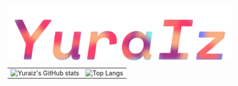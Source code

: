 ![YuraIz](./YuraIz.svg)

<table>
  <tr>
    <td>
      <picture>
        <source 
          srcset="https://github-readme-stats.vercel.app/api?username=YuraIz&theme=github_dark&hide_border=true&bg_color=#00000000&disable_animations=true"
          media="(prefers-color-scheme: dark)"
        />
        <source 
          srcset="https://github-readme-stats.vercel.app/api?username=YuraIz&theme=transparent&hide_border=true&disable_animations=true"
          media="(prefers-color-scheme: light), (prefers-color-scheme: no-preference)"
        />
        <img 
          alt="Yuraiz's GitHub stats"
          src="https://github-readme-stats.vercel.app/api?username=YuraIz&theme=cobalt2&hide_border=true&bg_color=00000000&disable_animations=true" />
      </picture>
    </td>
    <td>
      <picture>
        <source 
          srcset="https://github-readme-stats.vercel.app/api/top-langs/?username=YuraIz&theme=github_dark&hide_border=true&bg_color=00000000&disable_animations=true"
          media="(prefers-color-scheme: dark)"
        />
        <source 
          srcset="https://github-readme-stats.vercel.app/api/top-langs/?username=YuraIz&theme=transparent&hide_border=true&disable_animations=true"
          media="(prefers-color-scheme: light), (prefers-color-scheme: no-preference)"
        />
        <img 
          alt="Top Langs"
          src="https://github-readme-stats.vercel.app/api/top-langs/?username=YuraIz&theme=cobalt2&hide_border=true&bg_color=00000000&disable_animations=true" />
      </picture>
    </td>
  </tr>
 </table>
